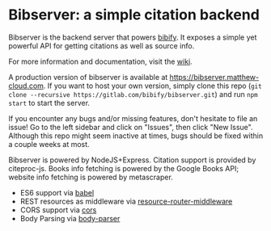 # Bibserver: a simple citation backend #
Bibserver is the backend server that powers [bibify](https://gitlab.com/bibify/bibify).
It exposes a simple yet powerful API for getting citations as well as source info.

For more information and documentation, visit the [wiki](https://gitlab.com/bibify/bibserver/-/wikis/home).

A production version of bibserver is available at https://bibserver.matthew-cloud.com.
If you want to host your own version, simply clone this repo (`git clone --recursive https://gitlab.com/bibify/bibserver.git`) and run `npm start` to start the server.

If you encounter any bugs and/or missing features, don't hesitate to file an issue! Go to the left sidebar and click on "Issues", then click "New Issue".
Although this repo might seem inactive at times, bugs should be fixed within a couple weeks at most.

Bibserver is powered by NodeJS+Express. Citation support is provided by citeproc-js. Books info fetching is powered by the Google Books API; website info fetching is powered by metascraper.

- ES6 support via [babel](https://babeljs.io)
- REST resources as middleware via [resource-router-middleware](https://github.com/developit/resource-router-middleware)
- CORS support via [cors](https://github.com/troygoode/node-cors)
- Body Parsing via [body-parser](https://github.com/expressjs/body-parser)